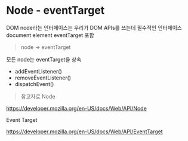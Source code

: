 # Node - eventTarget

DOM node라는 인터페이스는 우리가 DOM APIs를 쓰는데 필수적인 인터페이스
document element eventTarget 포함 

> node -> eventTarget

모든 node는 eventTarget을 상속
- addEventListener()
- removeEventListener()
- dispatchEvent()

> 참고자료
Node

https://developer.mozilla.org/en-US/docs/Web/API/Node

Event Target

https://developer.mozilla.org/en-US/docs/Web/API/EventTarget
